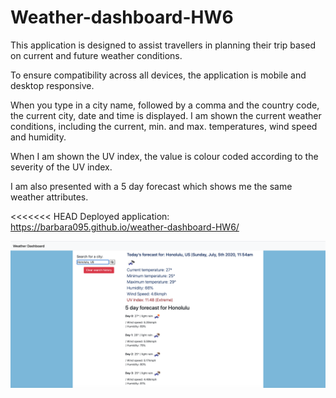# Weather-dashboard-HW6

This application is designed to assist travellers in planning their trip based on current and future weather conditions.

To ensure compatibility across all devices, the application is mobile and desktop responsive.

When you type in a city name, followed by a comma and the country code, the current city, date and time is displayed. I am shown the current weather conditions, including the current, min. and max. temperatures, wind speed and humidity. 

When I am shown the UV index, the value is colour coded according to the severity of the UV index. 

I am also presented with a 5 day forecast which shows me the same weather attributes. 

<<<<<<< HEAD
Deployed application: https://barbara095.github.io/weather-dashboard-HW6/

![Desktop version](https://github.com/barbara095/weather-dashboard-HW6/blob/master/Assets/images/weather.png?)
